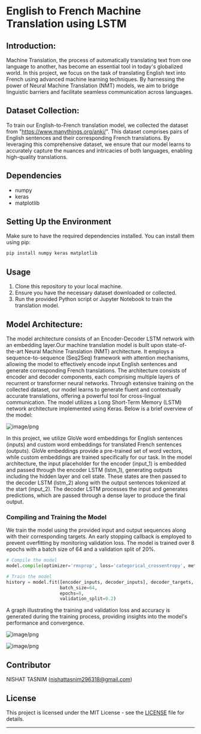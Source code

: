 # English to French Machine Translation using LSTM

## Introduction:
Machine Translation, the process of automatically translating text from one language to another, has become an essential tool in today's globalized world. In this project, we focus on the task of translating English text into French using advanced machine learning techniques. By harnessing the power of Neural Machine Translation (NMT) models, we aim to bridge linguistic barriers and facilitate seamless communication across languages.

## Dataset Collection:
To train our English-to-French translation model, we collected the dataset from "https://www.manythings.org/anki/". This dataset comprises pairs of English sentences and their corresponding French translations. By leveraging this comprehensive dataset, we ensure that our model learns to accurately capture the nuances and intricacies of both languages, enabling high-quality translations.

## Dependencies
- numpy
- keras
- matplotlib

## Setting Up the Environment
Make sure to have the required dependencies installed. You can install them using pip:
```bash
pip install numpy keras matplotlib
```

## Usage
1. Clone this repository to your local machine.
2. Ensure you have the necessary dataset downloaded or collected.
3. Run the provided Python script or Jupyter Notebook to train the translation model.

## Model Architecture:
The model architecture consists of an Encoder-Decoder LSTM network with an embedding layer.Our machine translation model is built upon state-of-the-art Neural Machine Translation (NMT) architecture. It employs a sequence-to-sequence (Seq2Seq) framework with attention mechanisms, allowing the model to effectively encode input English sentences and generate corresponding French translations. The architecture consists of encoder and decoder components, each comprising multiple layers of recurrent or transformer neural networks. Through extensive training on the collected dataset, our model learns to generate fluent and contextually accurate translations, offering a powerful tool for cross-lingual communication. The model utilizes a Long Short-Term Memory (LSTM) network architecture implemented using Keras.
Below is a brief overview of the model: 

![image/png](https://cdn-uploads.huggingface.co/production/uploads/65ab673cd2adc31ee3273db4/-2FQtc0SQGdVQodGNlZHF.png)

In this project, we utilize GloVe word embeddings for English sentences (inputs) and custom word embeddings for translated French sentences (outputs). GloVe embeddings provide a pre-trained set of word vectors, while custom embeddings are trained specifically for our task.
In the model architecture, the input placeholder for the encoder (input_1) is embedded and passed through the encoder LSTM (lstm_1), generating outputs including the hidden layer and cell state. These states are then passed to the decoder LSTM (lstm_2) along with the output sentences tokenized at the start (input_2). The decoder LSTM processes the input and generates predictions, which are passed through a dense layer to produce the final output.


### Compiling and Training the Model
We train the model using the provided input and output sequences along with their corresponding targets. An early stopping callback is employed to prevent overfitting by monitoring validation loss. The model is trained over 8 epochs with a batch size of 64 and a validation split of 20%.
```python
# Compile the model
model.compile(optimizer='rmsprop', loss='categorical_crossentropy', metrics=['accuracy'])

# Train the model
history = model.fit([encoder_inputs, decoder_inputs], decoder_targets,
                    batch_size=64,
                    epochs=8,
                    validation_split=0.2)
```
A graph illustrating the training and validation loss and accuracy is generated during the training process, providing insights into the model's performance and convergence.

![image/png](https://cdn-uploads.huggingface.co/production/uploads/65ab673cd2adc31ee3273db4/VsqGk16iW0ftfCvDbRKK0.png)

![image/png](https://cdn-uploads.huggingface.co/production/uploads/65ab673cd2adc31ee3273db4/oF2UiyrBiokjQgzMJErGm.png)


## Contributor
NISHAT TASNIM (nishattasnim296318@gmail.com)

## License
This project is licensed under the MIT License - see the [LICENSE](LICENSE) file for details.

---


